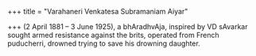 +++
title = "Varahaneri Venkatesa Subramaniam Aiyar"

+++
(2 April 1881 – 3 June 1925), a bhAradhvAja, inspired by VD sAvarkar sought armed resistance against the brits, operated from French puducherri, drowned trying to save his drowning daughter.
